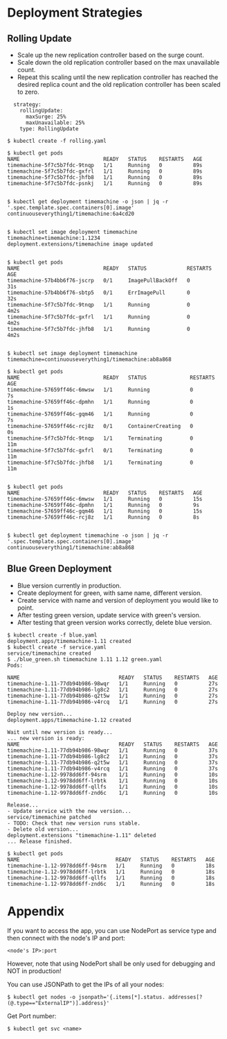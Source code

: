# Deployment Strategies

## Rolling Update
* Scale up the new replication controller based on the surge count.
* Scale down the old replication controller based on the max unavailable count.
* Repeat this scaling until the new replication controller has reached the desired replica count and the old replication controller has been scaled to zero.

```
  strategy:
    rollingUpdate:
      maxSurge: 25%
      maxUnavailable: 25%
    type: RollingUpdate
```

```
$ kubectl create -f rolling.yaml

$ kubectl get pods
NAME                           READY   STATUS    RESTARTS   AGE
timemachine-5f7c5b7fdc-9tnqp   1/1     Running   0          89s
timemachine-5f7c5b7fdc-gxfrl   1/1     Running   0          89s
timemachine-5f7c5b7fdc-jhfb8   1/1     Running   0          89s
timemachine-5f7c5b7fdc-psnkj   1/1     Running   0          89s


$ kubectl get deployment timemachine -o json | jq -r '.spec.template.spec.containers[0].image'
continuouseverything1/timemachine:6a4cd20


$ kubectl set image deployment timemachine timemachine=timemachine:1.1234 
deployment.extensions/timemachine image updated


$ kubectl get pods
NAME                           READY   STATUS             RESTARTS   AGE
timemachine-57b4bb6f76-jscrp   0/1     ImagePullBackOff   0          31s
timemachine-57b4bb6f76-sbtp5   0/1     ErrImagePull       0          32s
timemachine-5f7c5b7fdc-9tnqp   1/1     Running            0          4m2s
timemachine-5f7c5b7fdc-gxfrl   1/1     Running            0          4m2s
timemachine-5f7c5b7fdc-jhfb8   1/1     Running            0          4m2s


$ kubectl set image deployment timemachine timemachine=continuouseverything1/timemachine:ab8a868

$ kubectl get pods
NAME                           READY   STATUS              RESTARTS   AGE
timemachine-57659ff46c-6mwsw   1/1     Running             0          7s
timemachine-57659ff46c-dpmhn   1/1     Running             0          1s
timemachine-57659ff46c-gqm46   1/1     Running             0          7s
timemachine-57659ff46c-rcj8z   0/1     ContainerCreating   0          0s
timemachine-5f7c5b7fdc-9tnqp   1/1     Terminating         0          11m
timemachine-5f7c5b7fdc-gxfrl   0/1     Terminating         0          11m
timemachine-5f7c5b7fdc-jhfb8   1/1     Terminating         0          11m


$ kubectl get pods
NAME                           READY   STATUS    RESTARTS   AGE
timemachine-57659ff46c-6mwsw   1/1     Running   0          15s
timemachine-57659ff46c-dpmhn   1/1     Running   0          9s
timemachine-57659ff46c-gqm46   1/1     Running   0          15s
timemachine-57659ff46c-rcj8z   1/1     Running   0          8s


$ kubectl get deployment timemachine -o json | jq -r '.spec.template.spec.containers[0].image'
continuouseverything1/timemachine:ab8a868
```

## Blue Green Deployment
* Blue version currently in production.
* Create deployment for green, with same name, different version.
* Create service with name and version of deployment you would like to point.
* After testing green version, update service with green's version.
* After testing that green version works correctly, delete blue version.

```
$ kubectl create -f blue.yaml
deployment.apps/timemachine-1.11 created
$ kubectl create -f service.yaml
service/timemachine created
$ ./blue_green.sh timemachine 1.11 1.12 green.yaml
Pods:

NAME                                READY   STATUS    RESTARTS   AGE
timemachine-1.11-77db94b986-98wqr   1/1     Running   0          27s
timemachine-1.11-77db94b986-lg8c2   1/1     Running   0          27s
timemachine-1.11-77db94b986-q2t5w   1/1     Running   0          27s
timemachine-1.11-77db94b986-v4rcq   1/1     Running   0          27s

Deploy new version...
deployment.apps/timemachine-1.12 created

Wait until new version is ready...
... new version is ready:
NAME                                READY   STATUS    RESTARTS   AGE
timemachine-1.11-77db94b986-98wqr   1/1     Running   0          37s
timemachine-1.11-77db94b986-lg8c2   1/1     Running   0          37s
timemachine-1.11-77db94b986-q2t5w   1/1     Running   0          37s
timemachine-1.11-77db94b986-v4rcq   1/1     Running   0          37s
timemachine-1.12-9978dd6ff-94srm    1/1     Running   0          10s
timemachine-1.12-9978dd6ff-lrbtk    1/1     Running   0          10s
timemachine-1.12-9978dd6ff-qllfs    1/1     Running   0          10s
timemachine-1.12-9978dd6ff-znd6c    1/1     Running   0          10s

Release...
- Update service with the new version...
service/timemachine patched
- TODO: Check that new version runs stable.
- Delete old version...
deployment.extensions "timemachine-1.11" deleted
... Release finished.

$ kubectl get pods
NAME                               READY   STATUS    RESTARTS   AGE
timemachine-1.12-9978dd6ff-94srm   1/1     Running   0          18s
timemachine-1.12-9978dd6ff-lrbtk   1/1     Running   0          18s
timemachine-1.12-9978dd6ff-qllfs   1/1     Running   0          18s
timemachine-1.12-9978dd6ff-znd6c   1/1     Running   0          18s
```


# Appendix

If you want to access the app, you can use NodePort as service type and then connect with the node's IP and port:
```
<node's IP>:port
```
However, note that using NodePort shall be only used for debugging and NOT in production!

You can use JSONPath to get the IPs of all your nodes:
```
$ kubectl get nodes -o jsonpath='{.items[*].status. addresses[?(@.type=="ExternalIP")].address}'
```

Get Port number:
```
$ kubectl get svc <name>
```

